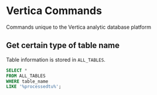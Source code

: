 # Vertica Commands

Commands unique to the Vertica analytic database platform

## Get certain type of table name

Table information is stored in `ALL_TABLES`.

```sql
SELECT *
FROM ALL_TABLES
WHERE table_name
LIKE '%processedtu%';
```
